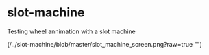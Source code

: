 # slot-machine
Testing wheel annimation with a slot machine

(/../slot-machine/blob/master/slot_machine_screen.png?raw=true "")

